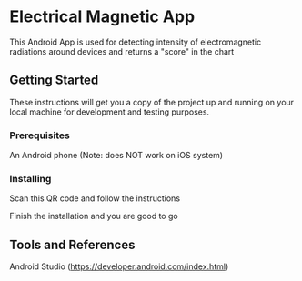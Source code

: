# Electrical Magnetic App

This Android App is used for detecting intensity of electromagnetic radiations around devices and returns a "score" in the chart 



## Getting Started

These instructions will get you a copy of the project up and running on your local machine for development and testing purposes.



### Prerequisites

An Android phone (Note: does NOT work on iOS system)



### Installing

Scan this QR code and follow the instructions

Finish the installation and you are good to go

## Tools and References

Android Studio (https://developer.android.com/index.html)


